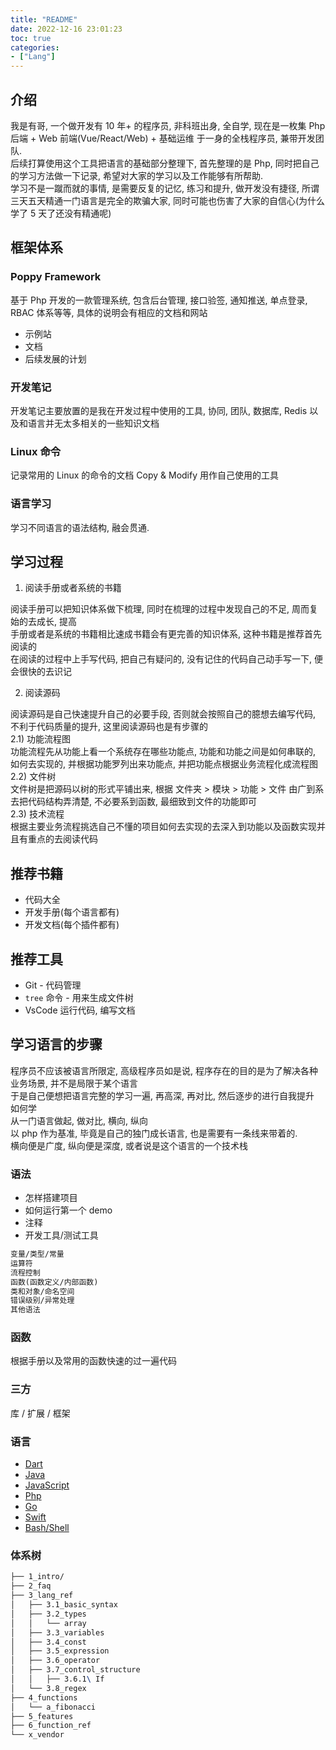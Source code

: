 ```yaml
---
title: "README"
date: 2022-12-16 23:01:23
toc: true
categories:
- ["Lang"]
---
```


## 介绍
我是有哥, 一个做开发有 10 年+ 的程序员, 非科班出身, 全自学, 现在是一枚集 Php 后端 + Web 前端(Vue/React/Web) + 基础运维 于一身的全栈程序员, 兼带开发团队.<br />后续打算使用这个工具把语言的基础部分整理下, 首先整理的是 Php, 同时把自己的学习方法做一下记录, 希望对大家的学习以及工作能够有所帮助.<br />学习不是一蹴而就的事情, 是需要反复的记忆, 练习和提升, 做开发没有捷径, 所谓三天五天精通一门语言是完全的欺骗大家, 同时可能也伤害了大家的自信心(为什么学了 5 天了还没有精通呢)


## 框架体系

### Poppy Framework
基于 Php 开发的一款管理系统, 包含后台管理, 接口验签, 通知推送, 单点登录, RBAC 体系等等, 具体的说明会有相应的文档和网站

- 示例站
- 文档
- 后续发展的计划

### 开发笔记
开发笔记主要放置的是我在开发过程中使用的工具, 协同, 团队, 数据库, Redis 以及和语言并无太多相关的一些知识文档

### Linux 命令
记录常用的 Linux 的命令的文档 Copy & Modify 用作自己使用的工具

### 语言学习
学习不同语言的语法结构, 融会贯通.

## 学习过程

1. 阅读手册或者系统的书籍

阅读手册可以把知识体系做下梳理, 同时在梳理的过程中发现自己的不足, 周而复始的去成长, 提高<br />手册或者是系统的书籍相比速成书籍会有更完善的知识体系, 这种书籍是推荐首先阅读的<br />在阅读的过程中上手写代码, 把自己有疑问的, 没有记住的代码自己动手写一下, 便会很快的去识记

2. 阅读源码

阅读源码是自己快速提升自己的必要手段, 否则就会按照自己的臆想去编写代码, 不利于代码质量的提升, 这里阅读源码也是有步骤的<br />2.1) 功能流程图<br />功能流程先从功能上看一个系统存在哪些功能点, 功能和功能之间是如何串联的, 如何去实现的, 并根据功能罗列出来功能点, 并把功能点根据业务流程化成流程图<br />2.2) 文件树<br />文件树是把源码以树的形式平铺出来, 根据 文件夹 > 模块 > 功能 > 文件 由广到系去把代码结构弄清楚, 不必要系到函数, 最细致到文件的功能即可<br />2.3) 技术流程<br />根据主要业务流程挑选自己不懂的项目如何去实现的去深入到功能以及函数实现并且有重点的去阅读代码

## 推荐书籍

- 代码大全
- 开发手册(每个语言都有)
- 开发文档(每个插件都有)

## 推荐工具

- Git - 代码管理
- `tree` 命令 - 用来生成文件树
- VsCode 运行代码, 编写文档

## 学习语言的步骤
程序员不应该被语言所限定, 高级程序员如是说, 程序存在的目的是为了解决各种业务场景, 并不是局限于某个语言<br />于是自己便想把语言完整的学习一遍, 再高深, 再对比, 然后逐步的进行自我提升<br />如何学<br />从一门语言做起, 做对比, 横向, 纵向<br />以 php 作为基准, 毕竟是自己的独门成长语言, 也是需要有一条线来带着的.<br />横向便是广度, 纵向便是深度, 或者说是这个语言的一个技术栈

### 语法

- 怎样搭建项目
- 如何运行第一个 demo
- 注释
- 开发工具/测试工具
```latex
变量/类型/常量
运算符
流程控制
函数(函数定义/内部函数)
类和对象/命名空间
错误级别/异常处理
其他语法
```

### 函数
根据手册以及常用的函数快速的过一遍代码

### 三方
库 / 扩展 / 框架

### 语言

- [Dart](https://dart.dev/)
- [Java](https://docs.oracle.com/en/java/index.html)
- [JavaScript](https://developer.mozilla.org/zh-CN/docs/Web/JavaScript)
- [Php](https://www.php.net/docs.php)
- [Go](https://golang.org/doc/)
- [Swift](https://swift.org/documentation/)
- [Bash/Shell](https://www.gnu.org/software/bash/manual/html_node/index.html)

### 体系树
```latex
├── 1_intro/
├── 2_faq
├── 3_lang_ref
│   ├── 3.1_basic_syntax
│   ├── 3.2_types
│   │   └── array
│   ├── 3.3_variables
│   ├── 3.4_const
│   ├── 3.5_expression
│   ├── 3.6_operator
│   ├── 3.7_control_structure
│   │   ├── 3.6.1\ If
│   └── 3.8_regex
├── 4_functions
│   └── a_fibonacci
├── 5_features
├── 6_function_ref
└── x_vendor
```

